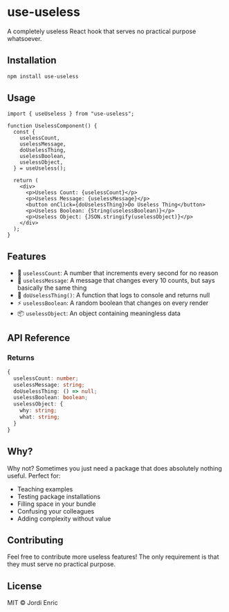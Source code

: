 # use-useless

A completely useless React hook that serves no practical purpose whatsoever.

## Installation

```bash
npm install use-useless
```

## Usage

```tsx
import { useUseless } from "use-useless";

function UselessComponent() {
  const {
    uselessCount,
    uselessMessage,
    doUselessThing,
    uselessBoolean,
    uselessObject,
  } = useUseless();

  return (
    <div>
      <p>Useless Count: {uselessCount}</p>
      <p>Useless Message: {uselessMessage}</p>
      <button onClick={doUselessThing}>Do Useless Thing</button>
      <p>Useless Boolean: {String(uselessBoolean)}</p>
      <p>Useless Object: {JSON.stringify(uselessObject)}</p>
    </div>
  );
}
```

## Features

- 🔢 `uselessCount`: A number that increments every second for no reason
- 💬 `uselessMessage`: A message that changes every 10 counts, but says basically the same thing
- 🎯 `doUselessThing()`: A function that logs to console and returns null
- ⚡ `uselessBoolean`: A random boolean that changes on every render
- 📦 `uselessObject`: An object containing meaningless data

## API Reference

### Returns

```typescript
{
  uselessCount: number;
  uselessMessage: string;
  doUselessThing: () => null;
  uselessBoolean: boolean;
  uselessObject: {
    why: string;
    what: string;
  }
}
```

## Why?

Why not? Sometimes you just need a package that does absolutely nothing useful. Perfect for:

- Teaching examples
- Testing package installations
- Filling space in your bundle
- Confusing your colleagues
- Adding complexity without value

## Contributing

Feel free to contribute more useless features! The only requirement is that they must serve no practical purpose.

## License

MIT © Jordi Enric
